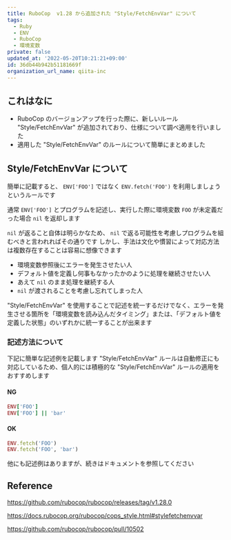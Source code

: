 ```yaml
---
title: RuboCop  v1.28 から追加された "Style/FetchEnvVar" について
tags:
  - Ruby
  - ENV
  - RuboCop
  - 環境変数
private: false
updated_at: '2022-05-20T10:21:21+09:00'
id: 36db44b942b51181669f
organization_url_name: qiita-inc
---
```

## これはなに

- RuboCop のバージョンアップを行った際に、新しいルール "Style/FetchEnvVar" が追加されており、仕様について調べ適用を行いました
- 適用した "Style/FetchEnvVar" のルールについて簡単にまとめました

## Style/FetchEnvVar について

簡単に記載すると、 `ENV['FOO']` ではなく `ENV.fetch('FOO')` を利用しましょうというルールです

通常 `ENV['FOO']` とプログラムを記述し、実行した際に環境変数 `FOO` が未定義だった場合 `nil` を返却します

`nil` が返ること自体は明らかなため、 `nil` で返る可能性を考慮しプログラムを組むべきと言われればその通りです
しかし、手法は文化や慣習によって対応方法は複数存在することは容易に想像できます

- 環境変数参照後にエラーを発生させたい人
- デフォルト値を定義し何事もなかったかのように処理を継続させたい人
- あえて `nil` のまま処理を継続する人
- `nil` が渡されることを考慮し忘れてしまった人

"Style/FetchEnvVar" を使用することで記述を統一するだけでなく、エラーを発生させる箇所を「環境変数を読み込んだタイミング」または、「デフォルト値を定義した状態」のいずれかに統一することが出来ます

### 記述方法について

下記に簡単な記述例を記載します
"Style/FetchEnvVar" ルールは自動修正にも対応しているため、個人的には積極的な "Style/FetchEnvVar" ルールの適用をおすすめします

#### NG

```ruby
ENV['FOO']
ENV['FOO'] || 'bar'
```

#### OK

```ruby
ENV.fetch('FOO')
ENV.fetch('FOO', 'bar')
```

他にも記述例はありますが、続きはドキュメントを参照してください

## Reference

https://github.com/rubocop/rubocop/releases/tag/v1.28.0

https://docs.rubocop.org/rubocop/cops_style.html#stylefetchenvvar

https://github.com/rubocop/rubocop/pull/10502
